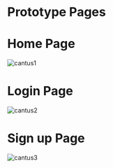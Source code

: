 
# Prototype Pages
# Home Page
![cantus1](https://user-images.githubusercontent.com/73452073/149424105-532821e7-efbc-45ec-8a75-5133187d3839.png)

# Login Page
![cantus2](https://user-images.githubusercontent.com/73452073/149424181-080f0acd-b88b-4283-b612-180da610624f.png)


# Sign up Page
![cantus3](https://user-images.githubusercontent.com/73452073/149424233-cd31b5af-e91f-4552-a1de-c6349866fb9a.png)
